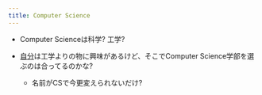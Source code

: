 ```yaml
---
title: Computer Science
---
```


* Computer Scienceは科学? 工学?

* [自分](%E8%87%AA%E5%88%86.md)は工学よりの物に興味があるけど、そこでComputer Science学部を選ぶのは合ってるのかな?
  
  * 名前がCSで今更変えられないだけ?
